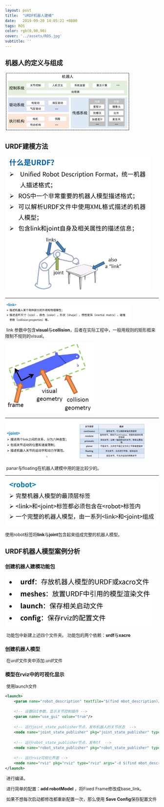 ```yaml
---
layout: post
title:  "URDF机器人建模"
date:   2019-09-20 14:05:21 +0800
tags: ROS
color: rgb(0,90,90)
cover: '../assets/ROS.jpg'
subtitle: ''
---
```




## 机器人的定义与组成

<img src="/assets/9.20/1568953189251.png" alt="1568953189251" style="zoom: 40%;" />

## URDF建模方法

<img src="/assets/9.20/1568953503695.png" alt="1568953503695" style="zoom: 67%;" />

------

<img src="/assets/9.20/1568953787563.png" alt="1568953787563" style="zoom:40%;" />

​	link 参数中包含**visual**与**collision**，后者在实际工程中，一般用规则的矩形框来限制不规则的visual。

<img src="/assets/9.20/1568953989608.png" alt="1568953989608" style="zoom:67%;" />

------

<img src="/assets/9.20/1568954466686.png" alt="1568954466686" style="zoom:45%;" />

​	panar与floating在机器人建模中用的是比较少的。

------

<img src="/assets/9.20/1568954907215.png" alt="1568954907215" style="zoom:67%;" />

使用robot标签将**link**与**joint**包含起来组成完整的机器人模型。

## URDF机器人模型案例分析

### 创建机器人建模功能包

<img src="/assets/9.20/1568955396046.png" alt="1568955396046" style="zoom:70%;" />

​	功能包中新建上述四个文件夹。
​	功能包的两个依赖：**urdf**与**xacro** 

### 创建机器人模型

​	在urdf文件夹中添加.urdf文件

### 模型在rviz中的可视化显示

​	使用launch文件

```xml
<launch>
	<param name="robot_description" textfile="$(find mbot_description)/urdf/mbot_base.urdf" />

	<!-- 设置GUI参数，显示关节控制插件 -->
	<param name="use_gui" value="true"/>
	
	<!-- 运行joint_state_publisher节点，发布机器人的关节状态  -->
	<node name="joint_state_publisher" pkg="joint_state_publisher" type="joint_state_publisher" />
	
	<!-- 运行robot_state_publisher节点，发布tf  -->
	<node name="robot_state_publisher" pkg="robot_state_publisher" type="state_publisher" />
	
	<!-- 运行rviz可视化界面 -->
	<node name="rviz" pkg="rviz" type="rviz" args="-d $(find mbot_description)/config/mbot_urdf.rviz" required="true" />
</launch>
```

​	进行编译。

​	进行简单的配置：**add robotModel** ，将Fixed Frame修改成base_link。

​	如果不想每次启动都修改都重新配置一次，那么使用 **Save Config**保存配置文件 

